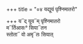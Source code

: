 +++
title = "०४ यद्यूयं पृश्निमातरो"

+++
य᳓द् यूय᳓म् पृश्निमातरो  
म᳓र्तिआसः° सिया᳓तन  
स्तोता᳓ वो अमृ᳓तः सियात्